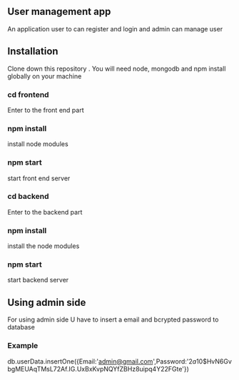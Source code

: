 ## User management  app

An application user to can register and login and admin can manage user


## Installation

Clone down this repository . You will need node, mongodb and npm install globally on your machine

### cd frontend

Enter to the front end part 

### npm install 

install node modules

### npm start

start front end server

### cd backend

Enter to the backend part

### npm install

install the node modules

### npm start

start backend server


## Using admin side

For using admin side U have to insert a email and bcrypted password to database

### Example

db.userData.insertOne({Email:'admin@gmail.com',Password:'$2a$10$HvN6GvbgMEUAqTMsL72Af.IG.UxBxKvpNQYfZBHz8uipq4Y22FGte'})

